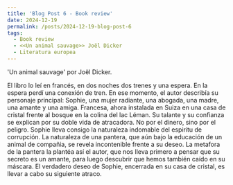 ```yaml
---
title: 'Blog Post 6 - Book review'
date: 2024-12-19
permalink: /posts/2024-12-19-blog-post-6
tags:
  - Book review
  - <<Un animal sauvage>> Joël Dicker
  - Literatura europea
---
```




'Un animal sauvage' por Joël Dicker. 




El libro lo leí en francés, en dos noches dos trenes y una espera. 
En la espera perdí una conexión de tren.
En ese momento, el autor describía su personaje principal: Sophie, 
una mujer radiante, una abogada, una madre, una amante y una amiga.
Francesa, ahora instalada en Suiza en una casa de cristal frente al bosque en la colina del lac Léman.
Su talante y su confianza se explican por su doble vida de atracadora. 
No por el dinero, sino por el peligro. 
Sophie lleva consigo la naturaleza indomable del espirítu de corrupción. 
La naturaleza de una pantera, que aún bajo la educación de un animal de compañia,
se revela incontenible frente a su deseo.
La metafora de la pantera la plantéa así el autor, que nos lleva primero a pensar que su secreto es un amante,
para luego descubrir que hemos también caído en su máscara. 
El verdadero deseo de Sophie, encerrada en su casa de cristal, 
es llevar a cabo su siguiente atraco.



